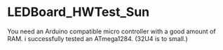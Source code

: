 # LEDBoard_HWTest_Sun

You need an Arduino compatible micro controller with a good amount of RAM.
i successfully tested an ATmega1284.
(32U4 is to small.)
